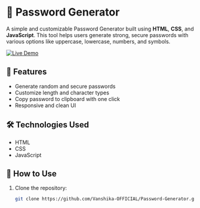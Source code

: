 # 🔐 Password Generator

A simple and customizable Password Generator built using **HTML**, **CSS**, and **JavaScript**. This tool helps users generate strong, secure passwords with various options like uppercase, lowercase, numbers, and symbols.

[![Live Demo](https://img.shields.io/badge/Live%20Demo-Click%20Here-brightgreen?style=for-the-badge)](https://vanshika-official.github.io/Password-Generator/)

## 🚀 Features

- Generate random and secure passwords
- Customize length and character types
- Copy password to clipboard with one click
- Responsive and clean UI

## 🛠️ Technologies Used

- HTML
- CSS
- JavaScript

## 📁 How to Use

1. Clone the repository:
   ```bash
   git clone https://github.com/Vanshika-OFFICIAL/Password-Generator.git
